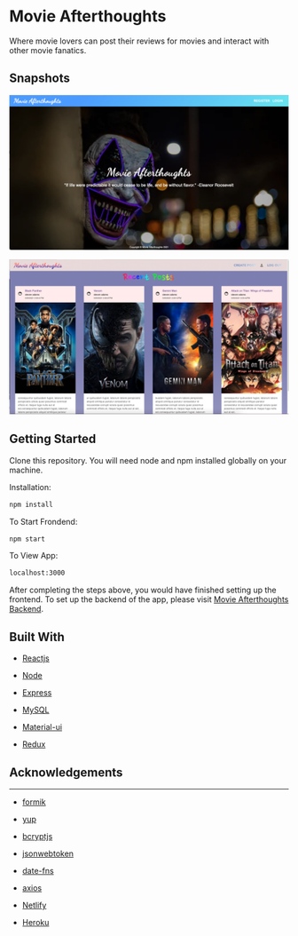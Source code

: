 # Movie Afterthoughts

Where movie lovers can post their reviews for movies and interact with other movie fanatics.

## Snapshots

![Landing Page](src/readmeImg/Landing1.png)

![Landing Page](src/readmeImg/Landing2.png)

## Getting Started

Clone this repository. You will need node and npm installed globally on your machine.

Installation:

```bash
npm install
```

To Start Frondend:

```bash
npm start
```

To View App:

```bash
localhost:3000
```

After completing the steps above, you would have finished setting up the frontend. To set up the backend of the app, please visit [Movie Afterthoughts Backend](https://github.com/danny1233211/moviesAfterthoughtsBackEnd).

## Built With

* [Reactjs](https://reactjs.org/ "Reactjs")

* [Node](https://nodejs.org/ "Node")

* [Express](https://expressjs.com/ "Express")

* [MySQL](https://www.mysql.com/ "MySQL")
  
* [Material-ui](https://material-ui.com/ "Material-ui")

* [Redux](https://redux.js.org/ "Redux")

## Acknowledgements

---

* [formik](https://formik.org/ "formik")

* [yup](https://www.npmjs.com/package/yup "yup")
  
* [bcryptjs](https://www.npmjs.com/package/bcryptjs "bcryptjs")

* [jsonwebtoken](https://www.npmjs.com/package/jsonwebtoken "jsonwebtoken")
  
* [date-fns](https://www.npmjs.com/package/date-fns "date-fns")

* [axios](https://www.npmjs.com/package/axios "axios")

* [Netlify](https://www.netlify.com/ "Netlify")

* [Heroku](https://www.heroku.com/ "Heroku")
